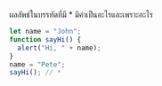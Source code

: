 ผลลัพธ์ในบรรทัดที่มี \* มีค่าเป็นอะไรและเพราะอะไร

```js
let name = "John";
function sayHi() {
  alert("Hi, " + name);
}
name = "Pete";
sayHi(); // *
```
